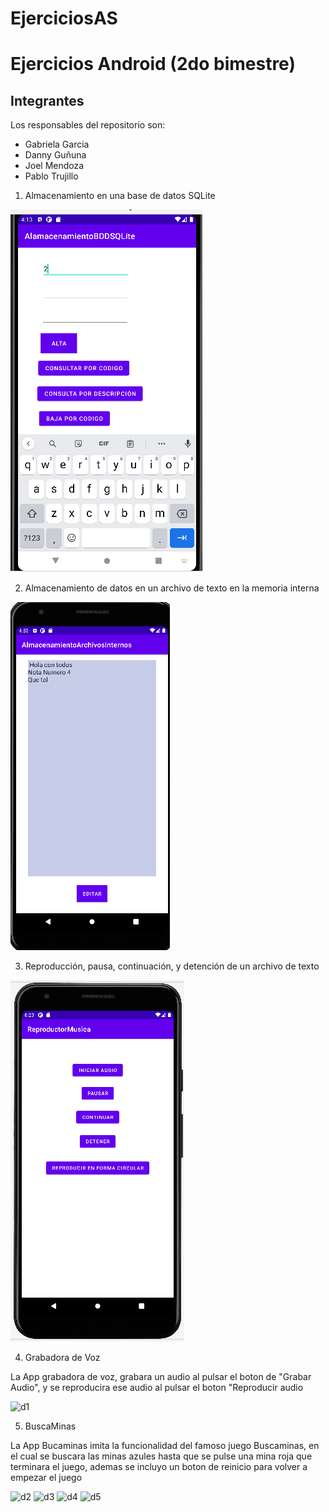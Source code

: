 # EjerciciosAS

# Ejercicios Android (2do bimestre)

## Integrantes

Los responsables del repositorio son: 

* Gabriela Garcia
* Danny Guñuna
* Joel Mendoza
* Pablo Trujillo 

1. Almacenamiento en una base de datos SQLite

![](https://github.com/JoelMendoza1/Ejercicios-TopicosEspeciales/blob/main/Capturas/Ejercicio1-ConsultarDatos1.PNG)

2. Almacenamiento de datos en un archivo de texto en la memoria interna

![](https://github.com/JoelMendoza1/Ejercicios-TopicosEspeciales/blob/main/Capturas/Ejercicio2-IngresarTexto.PNG)

3. Reproducción, pausa, continuación, y detención de un archivo de texto

![](https://github.com/JoelMendoza1/Ejercicios-TopicosEspeciales/blob/main/Capturas/Ejercicio3-ReproductorMusica.PNG)


4. Grabadora de Voz

La App grabadora de voz, grabara un audio al pulsar el boton de "Grabar Audio", y se reproducira ese audio al pulsar el boton "Reproducir audio

![d1](https://user-images.githubusercontent.com/38481086/106399954-a9aab980-63e9-11eb-8d2b-22cc9f07ca8c.png)

5. BuscaMinas

La App Bucaminas imita la funcionalidad del famoso juego Buscaminas, en el cual se buscara las minas azules hasta que se pulse una mina roja que terminara el juego, ademas se incluyo un boton de reinicio para volver a empezar el juego 

![d2](https://user-images.githubusercontent.com/38481086/106399966-b6c7a880-63e9-11eb-87ec-6b1a4b455b04.png)
![d3](https://user-images.githubusercontent.com/38481086/106399975-c2b36a80-63e9-11eb-8d14-e3120a145c16.png)
![d4](https://user-images.githubusercontent.com/38481086/106399990-cd6dff80-63e9-11eb-9fc6-77bd48846983.png)
![d5](https://user-images.githubusercontent.com/38481086/106399994-d52da400-63e9-11eb-8d9d-f2c881a2b3cd.png)
